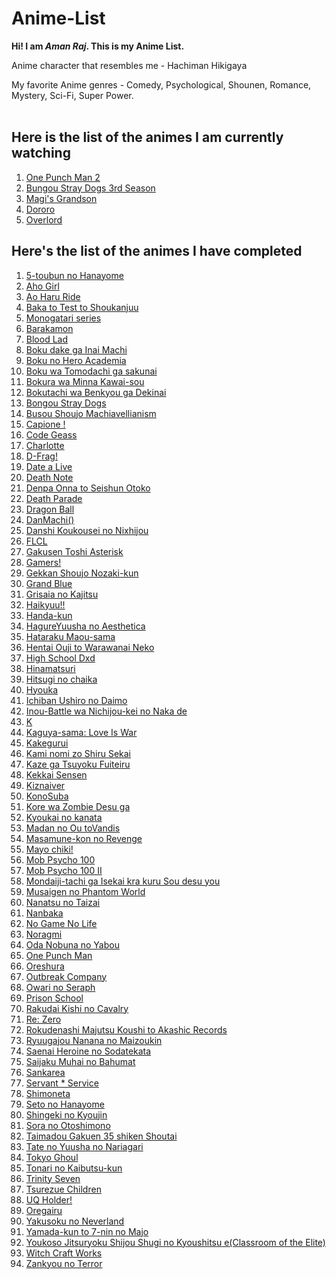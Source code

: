 # Anime-List

**Hi! I am _Aman Raj_. This is my Anime List.**

Anime character that resembles me - Hachiman Hikigaya

My favorite Anime genres - Comedy, Psychological, Shounen, Romance, Mystery, Sci-Fi, Super Power.
<br><br>
## Here is the list of the animes I am currently watching
<ol>
  <li><a href = "https://myanimelist.net/anime/34134/One_Punch_Man_2nd_Season">One Punch Man 2</a></li>
  <li><a href = "Bungou Stray Dogs 3rd Season">Bungou Stray Dogs 3rd Season</a></li>
  <li><a href = "https://myanimelist.net/anime/36407/Kenja_no_Mago">Magi's Grandson</a></li>
  <li><a href = "https://myanimelist.net/anime/37520/Dororo">Dororo</a></li>
  <li><a href = "https://myanimelist.net/anime/29803/Overlord">Overlord</a></li>
</ol>


## Here's the list of the animes I have completed
<ol>
  <li><a href = "https://myanimelist.net/anime.php?id=38101">5-toubun no Hanayome</a></li>
  <li><a href = "https://myanimelist.net/anime/34881/Aho_Girl">Aho Girl</a></li>
  <li><a href = "https://myanimelist.net/anime/21995/Ao_Haru_Ride">Ao Haru Ride</a></li>
  <li><a href = "https://myanimelist.net/anime/6347/Baka_to_Test_to_Shoukanjuu">Baka to Test to Shoukanjuu</a></li>
  <li><a href = "https://myanimelist.net/anime/5081/Bakemonogatari">Monogatari series</a></li>
  <li><a href = "https://myanimelist.net/anime/22789/Barakamon">Barakamon</a></li>
  <li><a href = "https://myanimelist.net/anime/11633/Blood_Lad">Blood Lad</a></li>
  <li><a href = "https://myanimelist.net/anime/31043/Boku_dake_ga_Inai_Machi">Boku dake ga Inai Machi</a></li>
  <li><a href = "https://myanimelist.net/anime/31964/Boku_no_Hero_Academia">Boku no Hero Academia</a></li>
  <li><a href = "https://myanimelist.net/anime/10719/Boku_wa_Tomodachi_ga_Sukunai">Boku wa Tomodachi ga sakunai</a></li>
  <li><a href = "https://myanimelist.net/anime/21405/Bokura_wa_Minna_Kawai-sou">Bokura wa Minna Kawai-sou</a></li>
  <li><a href = "https://myanimelist.net/anime.php?id=38186">Bokutachi wa Benkyou ga Dekinai</a></li>
  <li><a href = "https://myanimelist.net/anime/31478/Bungou_Stray_Dogs">Bongou Stray Dogs</a></li>
  <li><a href = "https://myanimelist.net/anime/33475/Busou_Shoujo_Machiavellianism">Busou Shoujo Machiavellianism</a></li>
  <li><a href = "https://myanimelist.net/anime/12293/Campione__Matsurowanu_Kamigami_to_Kamigoroshi_no_Maou">Capione !</a></li>
  <li><a href = "https://myanimelist.net/anime/1575/Code_Geass__Hangyaku_no_Lelouch">Code Geass</a></li>
  <li><a href = "https://myanimelist.net/anime/28999/Charlotte">Charlotte</a></li>
  <li><a href = "https://myanimelist.net/anime/20031/D-Frag">D-Frag!</a></li>
  <li><a href = "https://myanimelist.net/anime/15583/Date_A_Live">Date a Live</a></li>
  <li><a href = "https://myanimelist.net/anime/1535/Death_Note">Death Note</a></li>
  <li><a href = "https://myanimelist.net/anime/9379/Denpa_Onna_to_Seishun_Otoko">Denpa Onna to Seishun Otoko</a></li>
  <li><a href = "https://myanimelist.net/anime/28223/Death_Parade">Death Parade</a></li>
  <li><a href = "https://myanimelist.net/anime/30694/Dragon_Ball_Super">Dragon Ball</a></li>
  <li><a href = "https://myanimelist.net/anime/28121/Dungeon_ni_Deai_wo_Motomeru_no_wa_Machigatteiru_Darou_ka">DanMachi()</a></li>
  <li><a href = "https://myanimelist.net/anime/11843/Danshi_Koukousei_no_Nichijou">Danshi Koukousei no Nixhijou</a></li>
  <li><a href = "https://myanimelist.net/anime/227/FLCL">FLCL</a></li>
  <li><a href = "https://myanimelist.net/anime/30544/Gakusen_Toshi_Asterisk">Gakusen Toshi Asterisk</a></li>
  <li><a href = "https://myanimelist.net/anime/34280/Gamers">Gamers!</a></li>
  <li><a href = "https://myanimelist.net/anime.php?id=23289">Gekkan Shoujo Nozaki-kun</a></li>
  <li><a href = "https://myanimelist.net/anime/37105/Grand_Blue">Grand Blue</a></li>
  <li><a href = "https://myanimelist.net/anime/29095/Grisaia_no_Rakuen">Grisaia no Kajitsu</a></li>
  <li><a href = "https://myanimelist.net/anime/20583/Haikyuu">Haikyuu!!</a></li>
  <li><a href = "https://myanimelist.net/anime/32648/Handa-kun">Handa-kun</a></li>
  <li><a href = "https://myanimelist.net/anime/13161/Hagure_Yuusha_no_Aesthetica">HagureYuusha no Aesthetica</a></li>
  <li><a href = "https://myanimelist.net/anime/15809/Hataraku_Maou-sama">Hataraku Maou-sama</a></li>
  <li><a href = "https://myanimelist.net/anime/15225/Hentai_Ouji_to_Warawanai_Neko">Hentai Ouji to Warawanai Neko</a></li>
  <li><a href = "https://myanimelist.net/anime/11617/High_School_DxD">High School Dxd</a></li>
  <li><a href = "https://myanimelist.net/anime/36296/Hinamatsuri">Hinamatsuri</a></li>
  <li><a href = "https://myanimelist.net/anime/20853/Hitsugi_no_Chaika">Hitsugi no chaika</a></li>
  <li><a href = "https://myanimelist.net/anime/12189/Hyouka">Hyouka</a></li>
  <li><a href = "https://myanimelist.net/anime/7088/Ichiban_Ushiro_no_Daimaou">Ichiban Ushiro no Daimo</a></li>
  <li><a href = "https://myanimelist.net/anime/25159/Inou-Battle_wa_Nichijou-kei_no_Naka_de">Inou-Battle wa Nichijou-kei no Naka de</a></li>
  <li><a href = "https://myanimelist.net/anime/14467/K">K</a></li>
  <li><a href = "https://myanimelist.net/anime/14467/K">Kaguya-sama: Love Is War</a></li>
  <li><a href = "https://myanimelist.net/anime/34933/Kakegurui">Kakegurui</a></li>
  <li><a href = "https://myanimelist.net/anime/8525/Kami_nomi_zo_Shiru_Sekai">Kami nomi zo Shiru Sekai</a></li>
  <li><a href = "https://myanimelist.net/anime/37965/Kaze_ga_Tsuyoku_Fuiteiru">Kaze ga Tsuyoku Fuiteiru</a></li>
  <li><a href = "https://myanimelist.net/anime/24439/Kekkai_Sensen">Kekkai Sensen</a></li>
  <li><a href = "https://myanimelist.net/anime/31798/Kiznaiver">Kiznaiver</a></li>
  <li><a href = "https://myanimelist.net/anime/30831/Kono_Subarashii_Sekai_ni_Shukufuku_wo">KonoSuba</a></li>
  <li><a href = "https://myanimelist.net/anime/8841/Kore_wa_Zombie_Desu_ka">Kore wa Zombie Desu ga</a></li>
  <li><a href = "https://myanimelist.net/anime/18153/Kyoukai_no_Kanata">Kyoukai no kanata</a></li>
  <li><a href = "https://myanimelist.net/anime/24455/Madan_no_Ou_to_Vanadis">Madan no Ou toVandis</a></li>
  <li><a href = "https://myanimelist.net/anime/33487/Masamune-kun_no_Revenge">Masamune-kon no Revenge</a></li>
  <li><a href = "https://myanimelist.net/anime/10110/Mayo_Chiki">Mayo chiki!</a></li>
  <li><a href = "https://myanimelist.net/anime/32182/Mob_Psycho_100">Mob Psycho 100</a></li>
  <li><a href = "https://myanimelist.net/anime/37510/Mob_Psycho_100_II">Mob Psycho 100 II</a></li>
  <li><a href = "https://myanimelist.net/anime/15315/Mondaiji-tachi_ga_Isekai_kara_Kuru_Sou_Desu_yo">Mondaiji-tachi ga Isekai kra kuru Sou desu you</a></li>
  <li><a href = "https://myanimelist.net/anime/31442/Musaigen_no_Phantom_World">Musaigen no Phantom World</a></li>
  <li><a href = "https://myanimelist.net/anime/23755/Nanatsu_no_Taizai">Nanatsu no Taizai</a></li>
  <li><a href = "https://myanimelist.net/anime/30016/Nanbaka">Nanbaka</a></li>
  <li><a href = "https://myanimelist.net/anime/19815/No_Game_No_Life">No Game No Life</a></li>
  <li><a href = "https://myanimelist.net/anime/20507/Noragami">Noragmi</a></li>
  <li><a href = "https://myanimelist.net/anime/11933/Oda_Nobuna_no_Yabou">Oda Nobuna no Yabou</a></li>
  <li><a href = "https://myanimelist.net/anime/30276/One_Punch_Man">One Punch Man</a></li>
  <li><a href = "https://myanimelist.net/anime/14749/Ore_no_Kanojo_to_Osananajimi_ga_Shuraba_Sugiru">Oreshura</a></li>
  <li><a href = "https://myanimelist.net/anime/19369/Outbreak_Company">Outbreak Company</a></li>
  <li><a href = "https://myanimelist.net/anime/26243/Owari_no_Seraph">Owari no Seraph</a></li>
  <li><a href = "https://myanimelist.net/anime/30240/Prison_School">Prison School</a></li>
  <li><a href = "https://myanimelist.net/anime/30296/Rakudai_Kishi_no_Cavalry">Rakudai Kishi no Cavalry</a></li>
  <li><a href = "https://myanimelist.net/anime/30296/Rakudai_Kishi_no_Cavalry">Re: Zero</a></li>
  <li><a href = "https://myanimelist.net/anime/32951/Rokudenashi_Majutsu_Koushi_to_Akashic_Records">Rokudenashi Majutsu Koushi to Akashic Records</a></li>
  <li><a href = "https://myanimelist.net/anime/21561/Ryuugajou_Nanana_no_Maizoukin">Ryuugajou Nanana no Maizoukin</a></li>
  <li><a href = "https://myanimelist.net/anime/23277/Saenai_Heroine_no_Sodatekata">Saenai Heroine no Sodatekata</a></li>
  <li><a href = "https://myanimelist.net/anime/30749/Saijaku_Muhai_no_Bahamut">Saijaku Muhai no Bahumat</a></li>
  <li><a href = "https://myanimelist.net/anime/11499/Sankarea">Sankarea</a></li>
  <li><a href = "https://myanimelist.net/anime/18119/Servant_x_Service">Servant * Service</a></li>
  <li><a href = "https://myanimelist.net/anime/29786/Shimoneta_to_Iu_Gainen_ga_Sonzai_Shinai_Taikutsu_na_Sekai">Shimoneta</a></li>
  <li><a href = "https://myanimelist.net/anime/2104/Seto_no_Hanayome">Seto no Hanayome</a></li>
  <li><a href = "https://myanimelist.net/anime/16498/Shingeki_no_Kyojin">Shingeki no Kyoujin</a></li>
  <li><a href = "https://myanimelist.net/anime/5958/Sora_no_Otoshimono">Sora no Otoshimono</a></li>
  <li><a href = "https://myanimelist.net/anime/24133/Taimadou_Gakuen_35_Shiken_Shoutai">Taimadou Gakuen 35 shiken Shoutai</a></li>
  <li><a href = "https://myanimelist.net/anime/35790/Tate_no_Yuusha_no_Nariagari">Tate no Yuusha no Nariagari</a></li>
  <li><a href = "https://myanimelist.net/anime/22319/Tokyo_Ghoul">Tokyo Ghoul</a></li>
  <li><a href = "https://myanimelist.net/anime/14227/Tonari_no_Kaibutsu-kun">Tonari no Kaibutsu-kun</a></li>
  <li><a href = "https://myanimelist.net/anime/25157/Trinity_Seven">Trinity Seven</a></li>
  <li><a href = "https://myanimelist.net/anime/34902/Tsurezure_Children">Tsurezue Children</a></li>
  <li><a href = "https://myanimelist.net/anime/33478/UQ_Holder__Mahou_Sensei_Negima_2">UQ Holder!</a></li>
  <li><a href = "https://myanimelist.net/anime/14813/Yahari_Ore_no_Seishun_Love_Comedy_wa_Machigatteiru">Oregairu</a></li>
  <li><a href = "https://myanimelist.net/anime/37779/Yakusoku_no_Neverland">Yakusoku no Neverland</a></li>
  <li><a href = "https://myanimelist.net/anime/28677/Yamada-kun_to_7-nin_no_Majo">Yamada-kun to 7-nin no Majo</a></li>
  <li><a href = "https://myanimelist.net/anime/35507/Youkoso_Jitsuryoku_Shijou_Shugi_no_Kyoushitsu_e">Youkoso Jitsuryoku Shijou Shugi no Kyoushitsu e(Classroom of the Elite)</a></li>
  <li><a href = "https://myanimelist.net/anime/21085/Witch_Craft_Works">Witch Craft Works</a></li>
  <li><a href = "https://myanimelist.net/anime.php?id=23283">Zankyou no Terror</a></li>
</ol>
